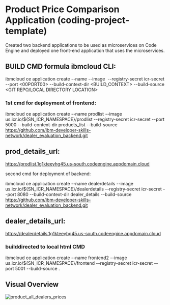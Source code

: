 # Product Price Comparison Application (coding-project-template)
Created two backend applications to be used as microservices on Code Engine and deployed one front-end application that uses the microservices.

## BUILD CMD formula ibmcloud CLI:

ibmcloud ce application create --name <NAME> --image <IMAGE> --registry-secret icr-secret --port <00PORT00> --build-context-dir <BUILD_CONTEXT> --build-source <GIT REPO/LOCAL DIRECTORY LOCATION>

### 1st cmd for deployment of frontend:

ibmcloud ce application create --name prodlist --image us.icr.io/${SN_ICR_NAMESPACE}/prodlist --registry-secret icr-secret --port 5000 --build-context-dir products_list --build-source https://github.com/ibm-developer-skills-network/dealer_evaluation_backend.git

## prod_details_url:
https://prodlist.1g1kteeyhg45.us-south.codeengine.appdomain.cloud

second cmd for deployment of backend:

ibmcloud ce application create --name dealerdetails --image us.icr.io/${SN_ICR_NAMESPACE}/dealerdetails --registry-secret icr-secret --port 8080 --build-context-dir dealer_details --build-source https://github.com/ibm-developer-skills-network/dealer_evaluation_backend.git

## dealer_details_url:

https://dealerdetails.1g1kteeyhg45.us-south.codeengine.appdomain.cloud

### builddirected to local html CMD

ibmcloud ce application create --name frontend2 --image us.icr.io/${SN_ICR_NAMESPACE}/frontend --registry-secret icr-secret --port 5001 --build-source .

## Visual Overview
![product_all_dealers_prices](https://github.com/hihassan1998/pythonapps/assets/150392365/df2b6ed8-d813-49eb-b110-66ee2e302f95)

